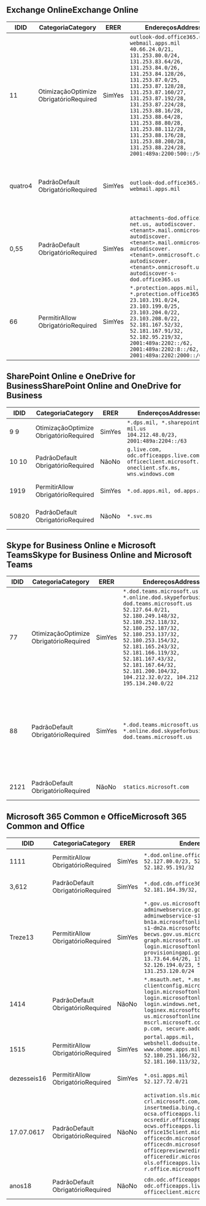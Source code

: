 <!--THIS FILE IS AUTOMATICALLY GENERATED. MANUAL CHANGES WILL BE OVERWRITTEN.-->
<!--Please contact the Office 365 Endpoints team with any questions.-->
<!--USGovDoD endpoints version 2019062800-->
<!--File generated 2019-06-28 11:00:09.8081-->

## <a name="exchange-online"></a><span data-ttu-id="5ff8b-101">Exchange Online</span><span class="sxs-lookup"><span data-stu-id="5ff8b-101">Exchange Online</span></span>

<span data-ttu-id="5ff8b-102">ID</span><span class="sxs-lookup"><span data-stu-id="5ff8b-102">ID</span></span> | <span data-ttu-id="5ff8b-103">Categoria</span><span class="sxs-lookup"><span data-stu-id="5ff8b-103">Category</span></span> | <span data-ttu-id="5ff8b-104">ER</span><span class="sxs-lookup"><span data-stu-id="5ff8b-104">ER</span></span> | <span data-ttu-id="5ff8b-105">Endereços</span><span class="sxs-lookup"><span data-stu-id="5ff8b-105">Addresses</span></span> | <span data-ttu-id="5ff8b-106">Portas</span><span class="sxs-lookup"><span data-stu-id="5ff8b-106">Ports</span></span>
-- | -------------------- | --- | ---------------------------------------------------------------------------------------------------------------------------------------------------------------------------------------------------------------------------------------------------------------------------------------------------------------------------------------------------------------------------------------------- | -------------------------------
<span data-ttu-id="5ff8b-107">1</span><span class="sxs-lookup"><span data-stu-id="5ff8b-107">1</span></span> | <span data-ttu-id="5ff8b-108">Otimização</span><span class="sxs-lookup"><span data-stu-id="5ff8b-108">Optimize</span></span><BR><span data-ttu-id="5ff8b-109">Obrigatório</span><span class="sxs-lookup"><span data-stu-id="5ff8b-109">Required</span></span> | <span data-ttu-id="5ff8b-110">Sim</span><span class="sxs-lookup"><span data-stu-id="5ff8b-110">Yes</span></span> | `outlook-dod.office365.us, webmail.apps.mil`<BR>`40.66.24.0/21, 131.253.80.0/24, 131.253.83.64/26, 131.253.84.0/26, 131.253.84.128/26, 131.253.87.0/25, 131.253.87.128/28, 131.253.87.160/27, 131.253.87.192/28, 131.253.87.224/28, 131.253.88.16/28, 131.253.88.64/28, 131.253.88.80/28, 131.253.88.112/28, 131.253.88.176/28, 131.253.88.208/28, 131.253.88.224/28, 2001:489a:2200:500::/56` | <span data-ttu-id="5ff8b-111">**TCP:** 443, 80</span><span class="sxs-lookup"><span data-stu-id="5ff8b-111">**TCP:** 443, 80</span></span>
<span data-ttu-id="5ff8b-112">quatro</span><span class="sxs-lookup"><span data-stu-id="5ff8b-112">4</span></span> | <span data-ttu-id="5ff8b-113">Padrão</span><span class="sxs-lookup"><span data-stu-id="5ff8b-113">Default</span></span><BR><span data-ttu-id="5ff8b-114">Obrigatório</span><span class="sxs-lookup"><span data-stu-id="5ff8b-114">Required</span></span> | <span data-ttu-id="5ff8b-115">Sim</span><span class="sxs-lookup"><span data-stu-id="5ff8b-115">Yes</span></span> | `outlook-dod.office365.us, webmail.apps.mil` | <span data-ttu-id="5ff8b-116">**TCP:** 143, 25, 587, 993, 995</span><span class="sxs-lookup"><span data-stu-id="5ff8b-116">**TCP:** 143, 25, 587, 993, 995</span></span>
<span data-ttu-id="5ff8b-117">0,5</span><span class="sxs-lookup"><span data-stu-id="5ff8b-117">5</span></span> | <span data-ttu-id="5ff8b-118">Padrão</span><span class="sxs-lookup"><span data-stu-id="5ff8b-118">Default</span></span><BR><span data-ttu-id="5ff8b-119">Obrigatório</span><span class="sxs-lookup"><span data-stu-id="5ff8b-119">Required</span></span> | <span data-ttu-id="5ff8b-120">Sim</span><span class="sxs-lookup"><span data-stu-id="5ff8b-120">Yes</span></span> | `attachments-dod.office365-net.us, autodiscover.<tenant>.mail.onmicrosoft.com, autodiscover.<tenant>.mail.onmicrosoft.us, autodiscover.<tenant>.onmicrosoft.com, autodiscover.<tenant>.onmicrosoft.us, autodiscover-s-dod.office365.us` | <span data-ttu-id="5ff8b-121">**TCP:** 443, 80</span><span class="sxs-lookup"><span data-stu-id="5ff8b-121">**TCP:** 443, 80</span></span>
<span data-ttu-id="5ff8b-122">6</span><span class="sxs-lookup"><span data-stu-id="5ff8b-122">6</span></span> | <span data-ttu-id="5ff8b-123">Permitir</span><span class="sxs-lookup"><span data-stu-id="5ff8b-123">Allow</span></span><BR><span data-ttu-id="5ff8b-124">Obrigatório</span><span class="sxs-lookup"><span data-stu-id="5ff8b-124">Required</span></span> | <span data-ttu-id="5ff8b-125">Sim</span><span class="sxs-lookup"><span data-stu-id="5ff8b-125">Yes</span></span> | `*.protection.apps.mil, *.protection.office365.us`<BR>`23.103.191.0/24, 23.103.199.0/25, 23.103.204.0/22, 23.103.208.0/22, 52.181.167.52/32, 52.181.167.91/32, 52.182.95.219/32, 2001:489a:2202::/62, 2001:489a:2202:8::/62, 2001:489a:2202:2000::/63` | <span data-ttu-id="5ff8b-126">**TCP:** 25, 443</span><span class="sxs-lookup"><span data-stu-id="5ff8b-126">**TCP:** 25, 443</span></span>

## <a name="sharepoint-online-and-onedrive-for-business"></a><span data-ttu-id="5ff8b-127">SharePoint Online e OneDrive for Business</span><span class="sxs-lookup"><span data-stu-id="5ff8b-127">SharePoint Online and OneDrive for Business</span></span>

<span data-ttu-id="5ff8b-128">ID</span><span class="sxs-lookup"><span data-stu-id="5ff8b-128">ID</span></span> | <span data-ttu-id="5ff8b-129">Categoria</span><span class="sxs-lookup"><span data-stu-id="5ff8b-129">Category</span></span> | <span data-ttu-id="5ff8b-130">ER</span><span class="sxs-lookup"><span data-stu-id="5ff8b-130">ER</span></span> | <span data-ttu-id="5ff8b-131">Endereços</span><span class="sxs-lookup"><span data-stu-id="5ff8b-131">Addresses</span></span> | <span data-ttu-id="5ff8b-132">Portas</span><span class="sxs-lookup"><span data-stu-id="5ff8b-132">Ports</span></span>
-- | -------------------- | --- | ---------------------------------------------------------------------------------------------------- | ----------------
<span data-ttu-id="5ff8b-133">9 </span><span class="sxs-lookup"><span data-stu-id="5ff8b-133">9</span></span> | <span data-ttu-id="5ff8b-134">Otimização</span><span class="sxs-lookup"><span data-stu-id="5ff8b-134">Optimize</span></span><BR><span data-ttu-id="5ff8b-135">Obrigatório</span><span class="sxs-lookup"><span data-stu-id="5ff8b-135">Required</span></span> | <span data-ttu-id="5ff8b-136">Sim</span><span class="sxs-lookup"><span data-stu-id="5ff8b-136">Yes</span></span> | `*.dps.mil, *.sharepoint-mil.us`<BR>`104.212.48.0/23, 2001:489a:2204::/63` | <span data-ttu-id="5ff8b-137">**TCP:** 443, 80</span><span class="sxs-lookup"><span data-stu-id="5ff8b-137">**TCP:** 443, 80</span></span>
<span data-ttu-id="5ff8b-138">10 </span><span class="sxs-lookup"><span data-stu-id="5ff8b-138">10</span></span> | <span data-ttu-id="5ff8b-139">Padrão</span><span class="sxs-lookup"><span data-stu-id="5ff8b-139">Default</span></span><BR><span data-ttu-id="5ff8b-140">Obrigatório</span><span class="sxs-lookup"><span data-stu-id="5ff8b-140">Required</span></span> | <span data-ttu-id="5ff8b-141">Não</span><span class="sxs-lookup"><span data-stu-id="5ff8b-141">No</span></span> | `g.live.com, odc.officeapps.live.com, officeclient.microsoft.com, oneclient.sfx.ms, wns.windows.com` | <span data-ttu-id="5ff8b-142">**TCP:** 443, 80</span><span class="sxs-lookup"><span data-stu-id="5ff8b-142">**TCP:** 443, 80</span></span>
<span data-ttu-id="5ff8b-143">19</span><span class="sxs-lookup"><span data-stu-id="5ff8b-143">19</span></span> | <span data-ttu-id="5ff8b-144">Permitir</span><span class="sxs-lookup"><span data-stu-id="5ff8b-144">Allow</span></span><BR><span data-ttu-id="5ff8b-145">Obrigatório</span><span class="sxs-lookup"><span data-stu-id="5ff8b-145">Required</span></span> | <span data-ttu-id="5ff8b-146">Sim</span><span class="sxs-lookup"><span data-stu-id="5ff8b-146">Yes</span></span> | `*.od.apps.mil, od.apps.mil` | <span data-ttu-id="5ff8b-147">**TCP:** 443, 80</span><span class="sxs-lookup"><span data-stu-id="5ff8b-147">**TCP:** 443, 80</span></span>
<span data-ttu-id="5ff8b-148">508</span><span class="sxs-lookup"><span data-stu-id="5ff8b-148">20</span></span> | <span data-ttu-id="5ff8b-149">Padrão</span><span class="sxs-lookup"><span data-stu-id="5ff8b-149">Default</span></span><BR><span data-ttu-id="5ff8b-150">Obrigatório</span><span class="sxs-lookup"><span data-stu-id="5ff8b-150">Required</span></span> | <span data-ttu-id="5ff8b-151">Não</span><span class="sxs-lookup"><span data-stu-id="5ff8b-151">No</span></span> | `*.svc.ms` | <span data-ttu-id="5ff8b-152">**TCP:** 443, 80</span><span class="sxs-lookup"><span data-stu-id="5ff8b-152">**TCP:** 443, 80</span></span>

## <a name="skype-for-business-online-and-microsoft-teams"></a><span data-ttu-id="5ff8b-153">Skype for Business Online e Microsoft Teams</span><span class="sxs-lookup"><span data-stu-id="5ff8b-153">Skype for Business Online and Microsoft Teams</span></span>

<span data-ttu-id="5ff8b-154">ID</span><span class="sxs-lookup"><span data-stu-id="5ff8b-154">ID</span></span> | <span data-ttu-id="5ff8b-155">Categoria</span><span class="sxs-lookup"><span data-stu-id="5ff8b-155">Category</span></span> | <span data-ttu-id="5ff8b-156">ER</span><span class="sxs-lookup"><span data-stu-id="5ff8b-156">ER</span></span> | <span data-ttu-id="5ff8b-157">Endereços</span><span class="sxs-lookup"><span data-stu-id="5ff8b-157">Addresses</span></span> | <span data-ttu-id="5ff8b-158">Portas</span><span class="sxs-lookup"><span data-stu-id="5ff8b-158">Ports</span></span>
-- | -------------------- | --- | -------------------------------------------------------------------------------------------------------------------------------------------------------------------------------------------------------------------------------------------------------------------------------------------------------------------------------------------------------- | --------------------------------------------------
<span data-ttu-id="5ff8b-159">7</span><span class="sxs-lookup"><span data-stu-id="5ff8b-159">7</span></span> | <span data-ttu-id="5ff8b-160">Otimização</span><span class="sxs-lookup"><span data-stu-id="5ff8b-160">Optimize</span></span><BR><span data-ttu-id="5ff8b-161">Obrigatório</span><span class="sxs-lookup"><span data-stu-id="5ff8b-161">Required</span></span> | <span data-ttu-id="5ff8b-162">Sim</span><span class="sxs-lookup"><span data-stu-id="5ff8b-162">Yes</span></span> | `*.dod.teams.microsoft.us, *.online.dod.skypeforbusiness.us, dod.teams.microsoft.us`<BR>`52.127.64.0/21, 52.180.249.148/32, 52.180.252.118/32, 52.180.252.187/32, 52.180.253.137/32, 52.180.253.154/32, 52.181.165.243/32, 52.181.166.119/32, 52.181.167.43/32, 52.181.167.64/32, 52.181.200.104/32, 104.212.32.0/22, 104.212.60.0/23, 195.134.240.0/22` | <span data-ttu-id="5ff8b-163">**TCP:** 443</span><span class="sxs-lookup"><span data-stu-id="5ff8b-163">**TCP:** 443</span></span><BR><span data-ttu-id="5ff8b-164">**UDP:** 3478, 3479, 3480, 3481</span><span class="sxs-lookup"><span data-stu-id="5ff8b-164">**UDP:** 3478, 3479, 3480, 3481</span></span>
<span data-ttu-id="5ff8b-165">8</span><span class="sxs-lookup"><span data-stu-id="5ff8b-165">8</span></span> | <span data-ttu-id="5ff8b-166">Padrão</span><span class="sxs-lookup"><span data-stu-id="5ff8b-166">Default</span></span><BR><span data-ttu-id="5ff8b-167">Obrigatório</span><span class="sxs-lookup"><span data-stu-id="5ff8b-167">Required</span></span> | <span data-ttu-id="5ff8b-168">Sim</span><span class="sxs-lookup"><span data-stu-id="5ff8b-168">Yes</span></span> | `*.dod.teams.microsoft.us, *.online.dod.skypeforbusiness.us, dod.teams.microsoft.us` | <span data-ttu-id="5ff8b-169">**TCP:** 5061, 50000-59999</span><span class="sxs-lookup"><span data-stu-id="5ff8b-169">**TCP:** 5061, 50000-59999</span></span><BR><span data-ttu-id="5ff8b-170">**UDP:** 50000-59999</span><span class="sxs-lookup"><span data-stu-id="5ff8b-170">**UDP:** 50000-59999</span></span>
<span data-ttu-id="5ff8b-171">21</span><span class="sxs-lookup"><span data-stu-id="5ff8b-171">21</span></span> | <span data-ttu-id="5ff8b-172">Padrão</span><span class="sxs-lookup"><span data-stu-id="5ff8b-172">Default</span></span><BR><span data-ttu-id="5ff8b-173">Obrigatório</span><span class="sxs-lookup"><span data-stu-id="5ff8b-173">Required</span></span> | <span data-ttu-id="5ff8b-174">Não</span><span class="sxs-lookup"><span data-stu-id="5ff8b-174">No</span></span> | `statics.microsoft.com` | <span data-ttu-id="5ff8b-175">**TCP:** 443</span><span class="sxs-lookup"><span data-stu-id="5ff8b-175">**TCP:** 443</span></span>

## <a name="microsoft-365-common-and-office"></a><span data-ttu-id="5ff8b-176">Microsoft 365 Common e Office</span><span class="sxs-lookup"><span data-stu-id="5ff8b-176">Microsoft 365 Common and Office</span></span> 

<span data-ttu-id="5ff8b-177">ID</span><span class="sxs-lookup"><span data-stu-id="5ff8b-177">ID</span></span> | <span data-ttu-id="5ff8b-178">Categoria</span><span class="sxs-lookup"><span data-stu-id="5ff8b-178">Category</span></span> | <span data-ttu-id="5ff8b-179">ER</span><span class="sxs-lookup"><span data-stu-id="5ff8b-179">ER</span></span> | <span data-ttu-id="5ff8b-180">Endereços</span><span class="sxs-lookup"><span data-stu-id="5ff8b-180">Addresses</span></span> | <span data-ttu-id="5ff8b-181">Portas</span><span class="sxs-lookup"><span data-stu-id="5ff8b-181">Ports</span></span>
-- | ------------------- | --- | ------------------------------------------------------------------------------------------------------------------------------------------------------------------------------------------------------------------------------------------------------------------------------------------------------------------------------------------------------------------------------------------------ | ----------------
<span data-ttu-id="5ff8b-182">11</span><span class="sxs-lookup"><span data-stu-id="5ff8b-182">11</span></span> | <span data-ttu-id="5ff8b-183">Permitir</span><span class="sxs-lookup"><span data-stu-id="5ff8b-183">Allow</span></span><BR><span data-ttu-id="5ff8b-184">Obrigatório</span><span class="sxs-lookup"><span data-stu-id="5ff8b-184">Required</span></span> | <span data-ttu-id="5ff8b-185">Sim</span><span class="sxs-lookup"><span data-stu-id="5ff8b-185">Yes</span></span> | `*.dod.online.office365.us`<BR>`52.127.80.0/23, 52.181.164.39/32, 52.182.95.191/32` | <span data-ttu-id="5ff8b-186">**TCP:** 443</span><span class="sxs-lookup"><span data-stu-id="5ff8b-186">**TCP:** 443</span></span>
<span data-ttu-id="5ff8b-187">3,6</span><span class="sxs-lookup"><span data-stu-id="5ff8b-187">12</span></span> | <span data-ttu-id="5ff8b-188">Padrão</span><span class="sxs-lookup"><span data-stu-id="5ff8b-188">Default</span></span><BR><span data-ttu-id="5ff8b-189">Obrigatório</span><span class="sxs-lookup"><span data-stu-id="5ff8b-189">Required</span></span> | <span data-ttu-id="5ff8b-190">Sim</span><span class="sxs-lookup"><span data-stu-id="5ff8b-190">Yes</span></span> | `*.dod.cdn.office365.us`<BR>`52.181.164.39/32, 52.182.95.191/32` | <span data-ttu-id="5ff8b-191">**TCP:** 443</span><span class="sxs-lookup"><span data-stu-id="5ff8b-191">**TCP:** 443</span></span>
<span data-ttu-id="5ff8b-192">Treze</span><span class="sxs-lookup"><span data-stu-id="5ff8b-192">13</span></span> | <span data-ttu-id="5ff8b-193">Permitir</span><span class="sxs-lookup"><span data-stu-id="5ff8b-193">Allow</span></span><BR><span data-ttu-id="5ff8b-194">Obrigatório</span><span class="sxs-lookup"><span data-stu-id="5ff8b-194">Required</span></span> | <span data-ttu-id="5ff8b-195">Sim</span><span class="sxs-lookup"><span data-stu-id="5ff8b-195">Yes</span></span> | `*.gov.us.microsoftonline.com, adminwebservice.gov.us.microsoftonline.com, adminwebservice-s1-bn1a.microsoftonline.com, adminwebservice-s1-dm2a.microsoftonline.com, becws.gov.us.microsoftonline.com, dod-graph.microsoft.us, login.microsoftonline.us, provisioningapi.gov.us.microsoftonline.com`<BR>`13.73.64.64/26, 13.73.208.128/25, 52.126.194.0/23, 52.244.120.128/25, 131.253.120.0/24` | <span data-ttu-id="5ff8b-196">**TCP:** 443</span><span class="sxs-lookup"><span data-stu-id="5ff8b-196">**TCP:** 443</span></span>
<span data-ttu-id="5ff8b-197">14</span><span class="sxs-lookup"><span data-stu-id="5ff8b-197">14</span></span> | <span data-ttu-id="5ff8b-198">Padrão</span><span class="sxs-lookup"><span data-stu-id="5ff8b-198">Default</span></span><BR><span data-ttu-id="5ff8b-199">Obrigatório</span><span class="sxs-lookup"><span data-stu-id="5ff8b-199">Required</span></span> | <span data-ttu-id="5ff8b-200">Não</span><span class="sxs-lookup"><span data-stu-id="5ff8b-200">No</span></span> | `*.msauth.net, *.msftauth.net, clientconfig.microsoftonline-p.net, login.microsoftonline.com, login.microsoftonline-p.com, login.windows.net, loginex.microsoftonline.com, login-us.microsoftonline.com, mscrl.microsoft.com, nexus.microsoftonline-p.com, secure.aadcdn.microsoftonline-p.com` | <span data-ttu-id="5ff8b-201">**TCP:** 443</span><span class="sxs-lookup"><span data-stu-id="5ff8b-201">**TCP:** 443</span></span>
<span data-ttu-id="5ff8b-202">15</span><span class="sxs-lookup"><span data-stu-id="5ff8b-202">15</span></span> | <span data-ttu-id="5ff8b-203">Permitir</span><span class="sxs-lookup"><span data-stu-id="5ff8b-203">Allow</span></span><BR><span data-ttu-id="5ff8b-204">Obrigatório</span><span class="sxs-lookup"><span data-stu-id="5ff8b-204">Required</span></span> | <span data-ttu-id="5ff8b-205">Sim</span><span class="sxs-lookup"><span data-stu-id="5ff8b-205">Yes</span></span> | `portal.apps.mil, webshell.dodsuite.office365.us, www.ohome.apps.mil`<BR>`52.180.251.166/32, 52.181.160.19/32, 52.181.160.113/32, 52.182.92.132/32` | <span data-ttu-id="5ff8b-206">**TCP:** 443</span><span class="sxs-lookup"><span data-stu-id="5ff8b-206">**TCP:** 443</span></span>
<span data-ttu-id="5ff8b-207">dezesseis</span><span class="sxs-lookup"><span data-stu-id="5ff8b-207">16</span></span> | <span data-ttu-id="5ff8b-208">Permitir</span><span class="sxs-lookup"><span data-stu-id="5ff8b-208">Allow</span></span><BR><span data-ttu-id="5ff8b-209">Obrigatório</span><span class="sxs-lookup"><span data-stu-id="5ff8b-209">Required</span></span> | <span data-ttu-id="5ff8b-210">Sim</span><span class="sxs-lookup"><span data-stu-id="5ff8b-210">Yes</span></span> | `*.osi.apps.mil`<BR>`52.127.72.0/21` | <span data-ttu-id="5ff8b-211">**TCP:** 443</span><span class="sxs-lookup"><span data-stu-id="5ff8b-211">**TCP:** 443</span></span>
<span data-ttu-id="5ff8b-212">17.07.06</span><span class="sxs-lookup"><span data-stu-id="5ff8b-212">17</span></span> | <span data-ttu-id="5ff8b-213">Padrão</span><span class="sxs-lookup"><span data-stu-id="5ff8b-213">Default</span></span><BR><span data-ttu-id="5ff8b-214">Obrigatório</span><span class="sxs-lookup"><span data-stu-id="5ff8b-214">Required</span></span> | <span data-ttu-id="5ff8b-215">Não</span><span class="sxs-lookup"><span data-stu-id="5ff8b-215">No</span></span> | `activation.sls.microsoft.com, crl.microsoft.com, go.microsoft.com, insertmedia.bing.office.net, ocsa.officeapps.live.com, ocsredir.officeapps.live.com, ocws.officeapps.live.com, office15client.microsoft.com, officecdn.microsoft.com, officecdn.microsoft.com.edgesuite.net, officepreviewredir.microsoft.com, officeredir.microsoft.com, ols.officeapps.live.com, r.office.microsoft.com` | <span data-ttu-id="5ff8b-216">**TCP:** 443, 80</span><span class="sxs-lookup"><span data-stu-id="5ff8b-216">**TCP:** 443, 80</span></span>
<span data-ttu-id="5ff8b-217">anos</span><span class="sxs-lookup"><span data-stu-id="5ff8b-217">18</span></span> | <span data-ttu-id="5ff8b-218">Padrão</span><span class="sxs-lookup"><span data-stu-id="5ff8b-218">Default</span></span><BR><span data-ttu-id="5ff8b-219">Obrigatório</span><span class="sxs-lookup"><span data-stu-id="5ff8b-219">Required</span></span> | <span data-ttu-id="5ff8b-220">Não</span><span class="sxs-lookup"><span data-stu-id="5ff8b-220">No</span></span> | `cdn.odc.officeapps.live.com, odc.officeapps.live.com, officeclient.microsoft.com` | <span data-ttu-id="5ff8b-221">**TCP:** 443, 80</span><span class="sxs-lookup"><span data-stu-id="5ff8b-221">**TCP:** 443, 80</span></span>

